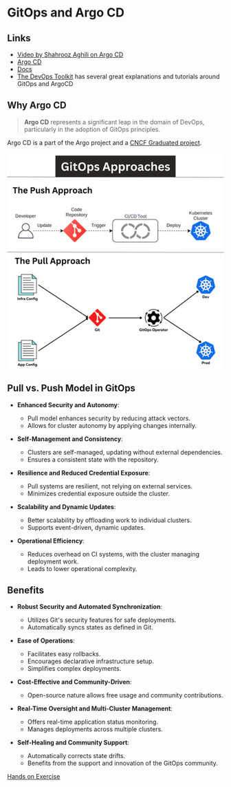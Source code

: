 # GitOps and Argo CD

## Links

* [Video by Shahrooz Aghili on Argo CD](https://youtu.be/v=)
* [Argo CD](https://argoproj.github.io/cd/)
* [Docs](https://argo-cd.readthedocs.io/en/stable/)
* [The DevOps Toolkit](https://www.youtube.com/c/DevOpsToolkit/videos) has several great explanations and tutorials around GitOps and ArgoCD

## Why Argo CD

> **Argo CD** represents a significant leap in the domain of DevOps, particularly in the adoption of GitOps principles.

Argo CD is a part of the Argo project and a [CNCF Graduated project](https://landscape.cncf.io/?selected=argo).

![Pull vs. Push](../assets/image.png)

## Pull vs. Push Model in GitOps

* **Enhanced Security and Autonomy**:
  * Pull model enhances security by reducing attack vectors.
  * Allows for cluster autonomy by applying changes internally.

* **Self-Management and Consistency**:
  * Clusters are self-managed, updating without external dependencies.
  * Ensures a consistent state with the repository.

* **Resilience and Reduced Credential Exposure**:
  * Pull systems are resilient, not relying on external services.
  * Minimizes credential exposure outside the cluster.

* **Scalability and Dynamic Updates**:
  * Better scalability by offloading work to individual clusters.
  * Supports event-driven, dynamic updates.

* **Operational Efficiency**:
  * Reduces overhead on CI systems, with the cluster managing deployment work.
  * Leads to lower operational complexity.

## Benefits

* **Robust Security and Automated Synchronization**:
  * Utilizes Git's security features for safe deployments.
  * Automatically syncs states as defined in Git.

* **Ease of Operations**:
  * Facilitates easy rollbacks.
  * Encourages declarative infrastructure setup.
  * Simplifies complex deployments.

* **Cost-Effective and Community-Driven**:
  * Open-source nature allows free usage and community contributions.

* **Real-Time Oversight and Multi-Cluster Management**:
  * Offers real-time application status monitoring.
  * Manages deployments across multiple clusters.

* **Self-Healing and Community Support**:
  * Automatically corrects state drifts.
  * Benefits from the support and innovation of the GitOps community.

[Hands on Exercise](https://killercoda.com/shahrooz33ce/scenario/argo_cd_intro)
